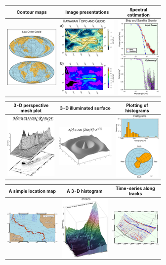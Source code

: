 
| Contour maps  | Image presentations | Spectral estimation |
|:-------------:|:---------:|:-------------:|
|[![](historic/figs/ex01.png)](historic/ex01.md) | [![](historic/figs/ex02.png)](historic/ex02.md) | [![](historic/figs/ex03.png)](historic/ex03.md) |

| 3-D perspective mesh plot | 3-D illuminated surface | Plotting of histograms |
|:-------------:|:---------:|:-------------:|
|[![](historic/figs/ex04.png)](historic/ex04.md) | [![](historic/figs/ex05.png)](historic/ex05.md) | [![](historic/figs/ex06.png)](historic/ex06.md) |

| A simple location map | A 3-D histogram | Time-series along tracks |
|:-------------:|:---------:|:-------------:|
|[![](historic/figs/ex07.png)](historic/ex07.md) | [![](historic/figs/ex08.png)](historic/ex08.md) | [![](historic/figs/ex09.png)](historic/ex09.md) |
